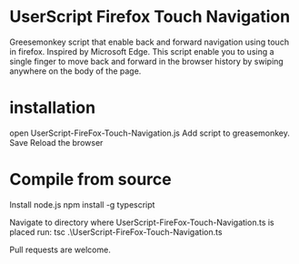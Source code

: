 # UserScript Firefox Touch Navigation
Greesemonkey script that enable back and forward navigation using touch in firefox. Inspired by Microsoft Edge.
This script enable you to using a single finger to move back and forward in the browser history by swiping anywhere on the body of the page.

installation
=============
open UserScript-FireFox-Touch-Navigation.js
Add script to greasemonkey.
Save
Reload the browser

Compile from source
===================
Install node.js
npm install -g typescript

Navigate to directory where UserScript-FireFox-Touch-Navigation.ts is placed
run: tsc .\UserScript-FireFox-Touch-Navigation.ts

Pull requests are welcome. 
